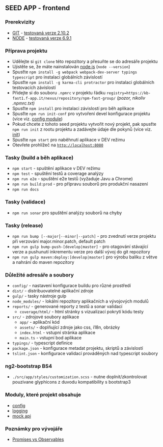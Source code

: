 ## SEED APP - frontend

### Prerekvizity
- [GIT](https://git-scm.com/download/) - [testovaná verze 2.10.2](https://github.com/git-for-windows/git/releases/download/v2.10.2.windows.1/Git-2.10.2-32-bit.exe)
- [NODE](https://nodejs.org/en/download/) - [testovaná verze 6.9.1](https://nodejs.org/dist/v6.9.1/node-v6.9.1-x86.msi)

### Příprava projektu
- Udělejte si `git clone` této repozitory a přesuňte se do adresáře projektu
- Ujistěte se, že máte nainstalován [node.js](https://nodejs.org/) (`node --version`)
- Spusťte `npm install -g webpack webpack-dev-server typings typescript` pro instalaci globálních závislostí
- Spusťte `npm install -g karma-cli protractor` pro instalaci globálních testovacích závislostí
- Přidejte si do souboru `.npmrc` v projektu řádku `registry=https://kb-fast1.f-app.it/nexus/repository/npm-fast-group/` _(pozor, nikoliv .npmrc.txt)_
- Spusťte `npm install` pro instalaci závislostí pro běh aplikace
- Spusťte `npm run init-conf` pro vytvoření devel konfigurace projektu (více viz. [config module](docs/config.md))
- Pokud chcete z tohoto seed projektu vytvořit nový projekt, pak spusťte `npm run init` z rootu projektu a zadávejte údaje dle pokynů (více viz. [init](docs/init.md))
- Spusťte `npm start` pro naběhnutí aplikace v DEV režimu
- Otevřete prohlížeč na [`http://localhost:8080`](http://localhost:8080)

### Tasky (build a běh aplikace)
- `npm start` - spuštění aplikace v DEV režimu
- `npm test` - spuštění testů a coverage analýzy
- `npm run e2e` - spuštění e2e testů (vyžaduje Javu a Chrome)
- `npm run build:prod` - pro přípravu souborů pro produkční nasazení
- `npm run docs`

### Tasky (validace)
- `npm run sonar` pro spuštění analýzy souborů na chyby

### Tasky (release)
- `npm run bump [--major⎮--minor⎮--patch]` - pro zvednutí verze projektu při verzování major.minor.patch, default patch
- `npm run gulp bump-push-[develop|master]` - pro otagování stávající verze a pushunutí inkrementu verze pro další vývoj do git repozitory
- `npm run gulp maven:deploy:[develop|master]` pro výrobu balíku z větve a nahrání do maven repozitory

### Důležité adresáře a soubory
- `config/` - nastavení konfigurace buildu pro různé prostředí
- `dist/` - distribuovatelné aplikační zdroje
- `gulp/` - tasky nástroje gulp
- `node_modules/` - lokální repozitory aplikačních a vývojových modulů
- `reports/` - generované reporty z testů a sonar validací
  - `coverage/html/` - html stránky s vizualizací pokrytí kódu testy
- `src/` - zdrojové soubory aplikace
  - `app/` - aplikační kód
  - `assets/` - doplňující zdroje jako css, i18n, obrázky
  - `index.html` - vstupní stránka aplikace
  - `main.ts` - vstupní bod aplikace
- `typings/` - typescript definice
- `package.json` - konfigurace metadat projektu, skriptů a závislostí
- `tslint.json` - konfigurace validací prováděných nad typescript soubory

### ng2-bootstrap BS4
- `./src/app/styles/customization.scss` - nutne doplnit/zkontrolovat pouzivane glyphicons z duvodu kompatibility s bootstrap3

### Moduly, které projekt obsahuje

- [config](docs/config.md)
- [logging](docs/logging.md)
- [mock api](docs/mock-api.md)

### Poznámky pro vývojáře

- [Promises vs Observables](docs/developers/promises-observables.md)
